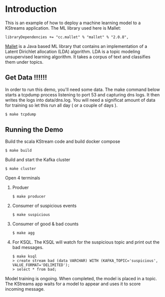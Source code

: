 # Introduction
This is an example of how to deploy a machine learning model to a KStreams application. The ML library used here is Mallet:

```
libraryDependencies += "cc.mallet" % "mallet" % "2.0.8",
```

[Mallet](http://mallet.cs.umass.edu/) is a Java based ML library that contains an implementation of a
Latent Dirichlet allocation (LDA) algorithm.
LDA is a topic modeling unsupervised learning algorithm. It takes a corpus of text and classifies them under topics.


## Get Data !!!!!!
In order to run this demo, you'll need some data. The make command below starts a tcpdump process listening to port 53 and capturing dns logs. It then writes the logs into data/dns.log. You will need a significat amount of data for training so let this run all day ( or a couple of days ).
```bash
$ make tcpdump
```

## Running the Demo
Build the scala KStream code and build docker compose
```
$ make build
```

Build and start the Kafka cluster
```
$ make cluster
```

Open 4 terminals
1. Produer
	```
	$ make producer
	```
1. Consumer of suspicious events
	```
	$ make suspicious
	```
1. Consumer of good & bad counts
	```
	$ make agg
	```

1. For KSQL. The KSQL will watch for the suspicious topic and print out the bad messages.
	```
	$ make ksql
	> create stream bad (data VARCHAR) WITH (KAFKA_TOPIC='suspicious', VALUE_FORMAT='DELIMITED');
	> select * from bad;
	```
 
Model training is ongoing. When completed, the model is placed in a topic. The KStreams app waits for a model to appear and uses it to score incoming message.
